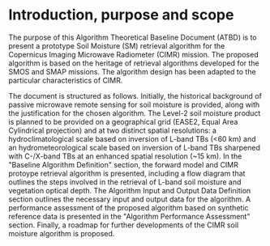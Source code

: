 # Introduction, purpose and scope

The purpose of this Algorithm Theoretical Baseline Document (ATBD) is to present a prototype Soil Moisture (SM) retrieval algorithm for the Copernicus Imaging Microwave Radiometer (CIMR) mission. The proposed algorithm is based on the heritage of retrieval algorithms developed for the SMOS and SMAP missions. The algorithm design has been adapted to the particular characteristics of CIMR.

The document is structured as follows. Initially, the historical background of passive microwave remote sensing for soil moisture is provided, along with the justification for the chosen algorithm. The Level-2 soil moisture product is planned to be provided on a geographical grid (EASE2, Equal Area Cylindrical projection) and at two distinct spatial resolutions: a hydroclimatological scale based on inversion of L-band TBs (<60 km) and an hydrometeorological scale based on inversion of L-band TBs sharpened with C-/X-band TBs at an enhanced spatial resolution (~15 km). In the "Baseline Algorithm Definition" section, the forward model and CIMR protoype retrieval algorithm is presented, including a flow diagram that outlines the steps involved in the retrieval of L-band soil moisture and vegetation optical depth. The Algorithm Input and Output Data Definition section outlines the necessary input and output data for the algorithm. A performance assessment of the proposed algorithm based on synthetic reference data is presented in the "Algorithm Performance Assessment" section. Finally, a roadmap for further developments of the CIMR soil moisture algorithm is proposed.

